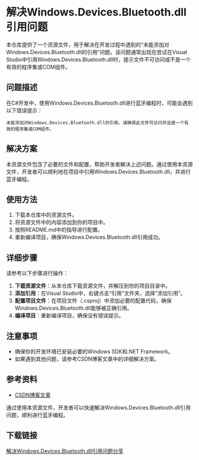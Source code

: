 # 解决Windows.Devices.Bluetooth.dll引用问题

本仓库提供了一个资源文件，用于解决在开发过程中遇到的“未能添加对Windows.Devices.Bluetooth.dll的引用”问题。该问题通常出现在尝试在Visual Studio中引用Windows.Devices.Bluetooth.dll时，提示文件不可访问或不是一个有效的程序集或COM组件。

## 问题描述

在C#开发中，使用Windows.Devices.Bluetooth.dll进行蓝牙编程时，可能会遇到以下错误提示：

```
未能添加对Windows.Devices.Bluetooth.dll的引用。请确保此文件可访问并且是一个有效的程序集或COM组件。
```

## 解决方案

本资源文件包含了必要的文件和配置，帮助开发者解决上述问题。通过使用本资源文件，开发者可以顺利地在项目中引用Windows.Devices.Bluetooth.dll，并进行蓝牙编程。

## 使用方法

1. 下载本仓库中的资源文件。
2. 将资源文件中的内容添加到你的项目中。
3. 按照README.md中的指导进行配置。
4. 重新编译项目，确保Windows.Devices.Bluetooth.dll引用成功。

## 详细步骤

请参考以下步骤进行操作：

1. **下载资源文件**：从本仓库下载资源文件，并解压到你的项目目录中。
2. **添加引用**：在Visual Studio中，右键点击“引用”文件夹，选择“添加引用”。
3. **配置项目文件**：在项目文件（.csproj）中添加必要的配置代码，确保Windows.Devices.Bluetooth.dll能够被正确引用。
4. **编译项目**：重新编译项目，确保没有错误提示。

## 注意事项

- 确保你的开发环境已安装必要的Windows SDK和.NET Framework。
- 如果遇到其他问题，请参考CSDN博客文章中的详细解决方案。

## 参考资料

- [CSDN博客文章](https://blog.csdn.net/vivi_and_qiao/article/details/104557319)

通过使用本资源文件，开发者可以快速解决Windows.Devices.Bluetooth.dll引用问题，顺利进行蓝牙编程。

## 下载链接

[解决Windows.Devices.Bluetooth.dll引用问题分享](https://pan.quark.cn/s/fe8b93f8b1ab)